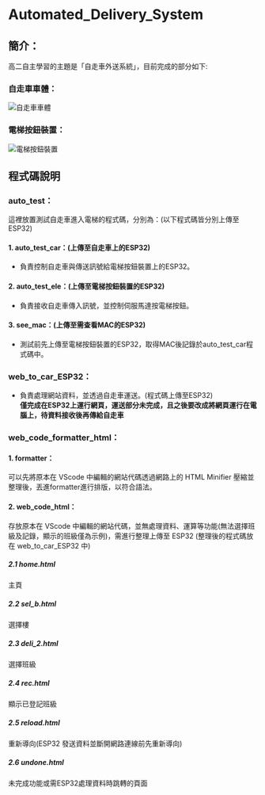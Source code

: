 # Automated_Delivery_System

## 簡介：
高二自主學習的主題是「自走車外送系統」，目前完成的部分如下:

### 自走車車體：
![自走車車體](https://github.com/pomelo-is-me/Automated_Delivery_System/assets/166627701/e4b78c03-da60-43e7-b7cc-e16598e24da9)

### 電梯按鈕裝置：
![電梯按鈕裝置](https://github.com/pomelo-is-me/Automated_Delivery_System/assets/166627701/82e34bab-416a-4a76-a79b-1ba017458c01)

## 程式碼說明
### auto_test：
這裡放置測試自走車進入電梯的程式碼，分別為：(以下程式碼皆分別上傳至ESP32)
#### 1. auto_test_car：(上傳至自走車上的ESP32)
- 負責控制自走車與傳送訊號給電梯按鈕裝置上的ESP32。
#### 2. auto_test_ele：(上傳至電梯按鈕裝置的ESP32)
- 負責接收自走車傳入訊號，並控制伺服馬達按電梯按鈕。
#### 3. see_mac：(上傳至需查看MAC的ESP32)
- 測試前先上傳至電梯按鈕裝置的ESP32，取得MAC後記錄於auto_test_car程式碼中。

### web_to_car_ESP32：
- 負責處理網站資料，並透過自走車運送。(程式碼上傳至ESP32)  
**僅完成在ESP32上運行網頁，運送部分未完成，且之後要改成將網頁運行在電腦上，待資料接收後再傳給自走車**

### web_code_formatter_html：
#### 1. formatter：
可以先將原本在 VScode 中編輯的網站代碼透過網路上的 HTML Minifier 壓縮並整理後，丟進formatter進行排版，以符合語法。
#### 2. web_code_html：
存放原本在 VScode 中編輯的網站代碼，並無處理資料、運算等功能(無法選擇班級及記錄，顯示的班級僅為示例)，需進行整理上傳至 ESP32 (整理後的程式碼放在 web_to_car_ESP32 中)
##### 2.1 home.html
主頁
##### 2.2 sel_b.html
選擇樓
##### 2.3 deli_2.html
選擇班級
##### 2.4 rec.html
顯示已登記班級
##### 2.5 reload.html
重新導向(ESP32 發送資料並斷開網路連線前先重新導向)
##### 2.6 undone.html
未完成功能或需ESP32處理資料時跳轉的頁面

